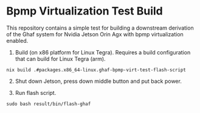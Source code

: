 # Bpmp Virtualization Test Build

This repository contains a simple test for building a downstream derivation of the Ghaf system for Nvidia Jetson Orin Agx with bpmp virtualization enabled.

1. Build (on x86 platform for Linux Tegra). Requires a build configuration that can build for Linux Tegra (arm).

```
nix build .#packages.x86_64-linux.ghaf-bpmp-virt-test-flash-script
```

2. Shut down Jetson, press down middle button and put back power.

3. Run flash script.

```
sudo bash result/bin/flash-ghaf
```
